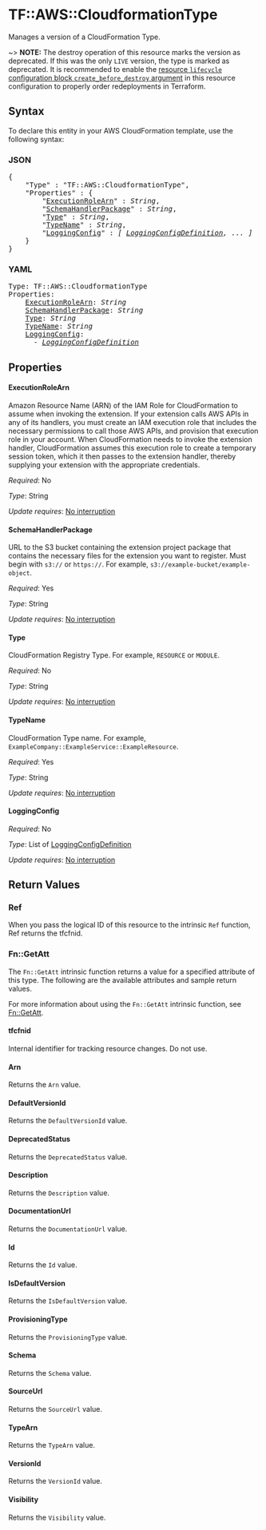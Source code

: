 # TF::AWS::CloudformationType

Manages a version of a CloudFormation Type.

~> **NOTE:** The destroy operation of this resource marks the version as deprecated. If this was the only `LIVE` version, the type is marked as deprecated. It is recommended to enable the [resource `lifecycle` configuration block `create_before_destroy` argument](https://www.terraform.io/docs/configuration/resources.html#create_before_destroy) in this resource configuration to properly order redeployments in Terraform.

## Syntax

To declare this entity in your AWS CloudFormation template, use the following syntax:

### JSON

<pre>
{
    "Type" : "TF::AWS::CloudformationType",
    "Properties" : {
        "<a href="#executionrolearn" title="ExecutionRoleArn">ExecutionRoleArn</a>" : <i>String</i>,
        "<a href="#schemahandlerpackage" title="SchemaHandlerPackage">SchemaHandlerPackage</a>" : <i>String</i>,
        "<a href="#type" title="Type">Type</a>" : <i>String</i>,
        "<a href="#typename" title="TypeName">TypeName</a>" : <i>String</i>,
        "<a href="#loggingconfig" title="LoggingConfig">LoggingConfig</a>" : <i>[ <a href="loggingconfigdefinition.md">LoggingConfigDefinition</a>, ... ]</i>
    }
}
</pre>

### YAML

<pre>
Type: TF::AWS::CloudformationType
Properties:
    <a href="#executionrolearn" title="ExecutionRoleArn">ExecutionRoleArn</a>: <i>String</i>
    <a href="#schemahandlerpackage" title="SchemaHandlerPackage">SchemaHandlerPackage</a>: <i>String</i>
    <a href="#type" title="Type">Type</a>: <i>String</i>
    <a href="#typename" title="TypeName">TypeName</a>: <i>String</i>
    <a href="#loggingconfig" title="LoggingConfig">LoggingConfig</a>: <i>
      - <a href="loggingconfigdefinition.md">LoggingConfigDefinition</a></i>
</pre>

## Properties

#### ExecutionRoleArn

Amazon Resource Name (ARN) of the IAM Role for CloudFormation to assume when invoking the extension. If your extension calls AWS APIs in any of its handlers, you must create an IAM execution role that includes the necessary permissions to call those AWS APIs, and provision that execution role in your account. When CloudFormation needs to invoke the extension handler, CloudFormation assumes this execution role to create a temporary session token, which it then passes to the extension handler, thereby supplying your extension with the appropriate credentials.

_Required_: No

_Type_: String

_Update requires_: [No interruption](https://docs.aws.amazon.com/AWSCloudFormation/latest/UserGuide/using-cfn-updating-stacks-update-behaviors.html#update-no-interrupt)

#### SchemaHandlerPackage

URL to the S3 bucket containing the extension project package that contains the necessary files for the extension you want to register. Must begin with `s3://` or `https://`. For example, `s3://example-bucket/example-object`.

_Required_: Yes

_Type_: String

_Update requires_: [No interruption](https://docs.aws.amazon.com/AWSCloudFormation/latest/UserGuide/using-cfn-updating-stacks-update-behaviors.html#update-no-interrupt)

#### Type

CloudFormation Registry Type. For example, `RESOURCE` or `MODULE`.

_Required_: No

_Type_: String

_Update requires_: [No interruption](https://docs.aws.amazon.com/AWSCloudFormation/latest/UserGuide/using-cfn-updating-stacks-update-behaviors.html#update-no-interrupt)

#### TypeName

CloudFormation Type name. For example, `ExampleCompany::ExampleService::ExampleResource`.

_Required_: Yes

_Type_: String

_Update requires_: [No interruption](https://docs.aws.amazon.com/AWSCloudFormation/latest/UserGuide/using-cfn-updating-stacks-update-behaviors.html#update-no-interrupt)

#### LoggingConfig

_Required_: No

_Type_: List of <a href="loggingconfigdefinition.md">LoggingConfigDefinition</a>

_Update requires_: [No interruption](https://docs.aws.amazon.com/AWSCloudFormation/latest/UserGuide/using-cfn-updating-stacks-update-behaviors.html#update-no-interrupt)

## Return Values

### Ref

When you pass the logical ID of this resource to the intrinsic `Ref` function, Ref returns the tfcfnid.

### Fn::GetAtt

The `Fn::GetAtt` intrinsic function returns a value for a specified attribute of this type. The following are the available attributes and sample return values.

For more information about using the `Fn::GetAtt` intrinsic function, see [Fn::GetAtt](https://docs.aws.amazon.com/AWSCloudFormation/latest/UserGuide/intrinsic-function-reference-getatt.html).

#### tfcfnid

Internal identifier for tracking resource changes. Do not use.

#### Arn

Returns the <code>Arn</code> value.

#### DefaultVersionId

Returns the <code>DefaultVersionId</code> value.

#### DeprecatedStatus

Returns the <code>DeprecatedStatus</code> value.

#### Description

Returns the <code>Description</code> value.

#### DocumentationUrl

Returns the <code>DocumentationUrl</code> value.

#### Id

Returns the <code>Id</code> value.

#### IsDefaultVersion

Returns the <code>IsDefaultVersion</code> value.

#### ProvisioningType

Returns the <code>ProvisioningType</code> value.

#### Schema

Returns the <code>Schema</code> value.

#### SourceUrl

Returns the <code>SourceUrl</code> value.

#### TypeArn

Returns the <code>TypeArn</code> value.

#### VersionId

Returns the <code>VersionId</code> value.

#### Visibility

Returns the <code>Visibility</code> value.

